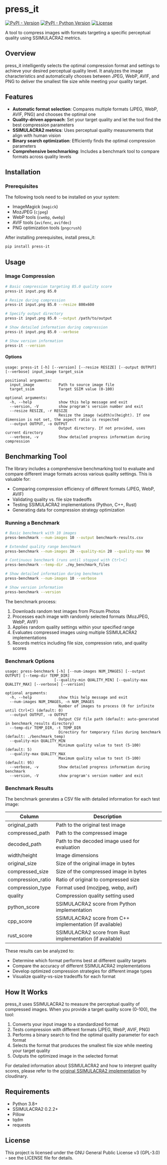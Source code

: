 # press_it

[![PyPI - Version](https://img.shields.io/pypi/v/press-it.svg)](https://pypi.org/project/press-it)
[![PyPI - Python Version](https://img.shields.io/pypi/pyversions/press-it.svg)](https://pypi.org/project/press-it)
[![License](https://img.shields.io/badge/License-GPL_v3-blue.svg)](https://www.gnu.org/licenses/gpl-3.0)

A tool to compress images with formats targeting a specific perceptual quality using SSIMULACRA2 metrics.

## Overview

press_it intelligently selects the optimal compression format and settings to achieve your desired perceptual quality level. It analyzes the image characteristics and automatically chooses between JPEG, WebP, AVIF, and PNG to deliver the smallest file size while meeting your quality target.

## Features

- **Automatic format selection**: Compares multiple formats (JPEG, WebP, AVIF, PNG) and chooses the optimal one
- **Quality-driven approach**: Set your target quality and let the tool find the best compression parameters
- **SSIMULACRA2 metrics**: Uses perceptual quality measurements that align with human vision
- **Binary search optimization**: Efficiently finds the optimal compression parameters
- **Comprehensive benchmarking**: Includes a benchmark tool to compare formats across quality levels

## Installation

### Prerequisites

The following tools need to be installed on your system:

- ImageMagick (`magick`)
- MozJPEG (`cjpeg`)
- WebP tools (`cwebp`, `dwebp`)
- AVIF tools (`avifenc`, `avifdec`)
- PNG optimization tools (`pngcrush`)

After installing prerequisites, install press_it:

```bash
pip install press-it
```

## Usage

### Image Compression

```bash
# Basic compression targeting 85.0 quality score
press-it input.png 85.0

# Resize during compression
press-it input.png 85.0 --resize 800x600

# Specify output directory
press-it input.png 85.0 --output /path/to/output

# Show detailed information during compression
press-it input.png 85.0 --verbose

# Show version information
press-it --version
```

#### Options

```
usage: press-it [-h] [--version] [--resize RESIZE] [--output OUTPUT] [--verbose] input_image target_ssim

positional arguments:
  input_image           Path to source image file
  target_ssim           Target SSIM value (0-100)

optional arguments:
  -h, --help            show this help message and exit
  --version, -V         show program's version number and exit
  --resize RESIZE, -r RESIZE
                        Resize the image (width)x(height). If one dimension is not set, the aspect ratio is respected
  --output OUTPUT, -o OUTPUT
                        Output directory. If not provided, uses current directory
  --verbose, -v         Show detailed progress information during compression
```

## Benchmarking Tool

The library includes a comprehensive benchmarking tool to evaluate and compare different image formats across various quality settings. This is valuable for:

- Comparing compression efficiency of different formats (JPEG, WebP, AVIF)
- Validating quality vs. file size tradeoffs
- Testing SSIMULACRA2 implementations (Python, C++, Rust)
- Generating data for compression strategy optimization

### Running a Benchmark

```bash
# Basic benchmark with 10 images
press-benchmark --num-images 10 --output benchmark-results.csv

# Extended quality range benchmark
press-benchmark --num-images 20 --quality-min 20 --quality-max 90

# Continuous benchmark (runs until stopped with Ctrl+C)
press-benchmark --temp-dir ./my_benchmark_files

# Show detailed information during benchmark
press-benchmark --num-images 10 --verbose

# Show version information
press-benchmark --version
```

The benchmark process:
1. Downloads random test images from Picsum Photos
2. Processes each image with randomly selected formats (MozJPEG, WebP, AVIF)
3. Applies random quality settings within your specified range
4. Evaluates compressed images using multiple SSIMULACRA2 implementations
5. Records metrics including file size, compression ratio, and quality scores

### Benchmark Options

```
usage: press-benchmark [-h] [--num-images NUM_IMAGES] [--output OUTPUT] [--temp-dir TEMP_DIR] 
                      [--quality-min QUALITY_MIN] [--quality-max QUALITY_MAX] [--verbose] [--version]

optional arguments:
  -h, --help            show this help message and exit
  --num-images NUM_IMAGES, -n NUM_IMAGES
                        Number of images to process (0 for infinite until Ctrl+C) (default: 0)
  --output OUTPUT, -o OUTPUT
                        Output CSV file path (default: auto-generated in benchmark_results directory)
  --temp-dir TEMP_DIR, -t TEMP_DIR
                        Directory for temporary files during benchmark (default: ./benchmark_temp)
  --quality-min QUALITY_MIN
                        Minimum quality value to test (5-100) (default: 5)
  --quality-max QUALITY_MAX
                        Maximum quality value to test (5-100) (default: 95)
  --verbose, -v         Show detailed progress information during benchmark
  --version, -V         show program's version number and exit
```

### Benchmark Results

The benchmark generates a CSV file with detailed information for each test image:

| Column | Description |
|--------|-------------|
| original_path | Path to the original test image |
| compressed_path | Path to the compressed image |
| decoded_path | Path to the decoded image used for evaluation |
| width/height | Image dimensions |
| original_size | Size of the original image in bytes |
| compressed_size | Size of the compressed image in bytes |
| compression_ratio | Ratio of original to compressed size |
| compression_type | Format used (mozjpeg, webp, avif) |
| quality | Compression quality setting used |
| python_score | SSIMULACRA2 score from Python implementation |
| cpp_score | SSIMULACRA2 score from C++ implementation (if available) |
| rust_score | SSIMULACRA2 score from Rust implementation (if available) |

These results can be analyzed to:
- Determine which format performs best at different quality targets
- Compare the accuracy of different SSIMULACRA2 implementations
- Develop optimized compression strategies for different image types
- Visualize quality-vs-size tradeoffs for each format

## How It Works

press_it uses SSIMULACRA2 to measure the perceptual quality of compressed images. When you provide a target quality score (0-100), the tool:

1. Converts your input image to a standardized format
2. Tests compression with different formats (JPEG, WebP, AVIF, PNG)
3. Performs a binary search to find the optimal quality parameter for each format
4. Selects the format that produces the smallest file size while meeting your target quality
5. Outputs the optimized image in the selected format

For detailed information about SSIMULACRA2 and how to interpret quality scores, please refer to the [original SSIMULACRA2 implementation](https://github.com/cloudinary/ssimulacra2) by cloudinary.

## Requirements

- Python 3.8+
- SSIMULACRA2 0.2.2+
- Pillow
- tqdm
- requests

## License

This project is licensed under the GNU General Public License v3 (GPL-3.0) - see the LICENSE file for details.
